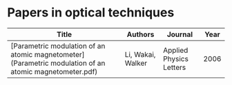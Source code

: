 # Papers in optical techniques

| Title | Authors | Journal | Year |
|-------|---------|---------|------|
| [Parametric modulation of an atomic magnetometer](Parametric modulation of an atomic magnetometer.pdf) | Li, Wakai, Walker | Applied Physics Letters | 2006 |
